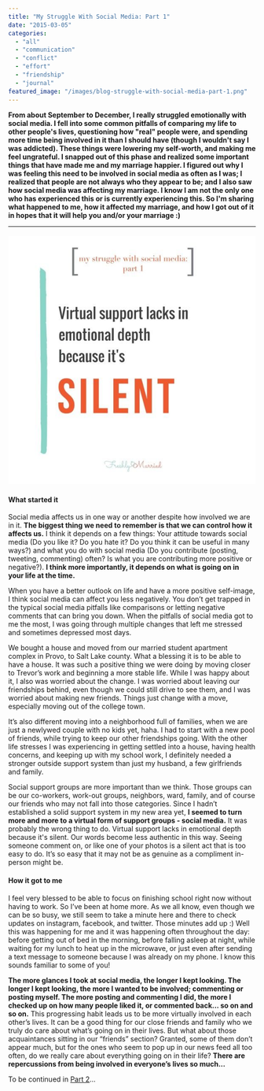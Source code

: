 ```yaml
---
title: "My Struggle With Social Media: Part 1"
date: "2015-03-05"
categories: 
  - "all"
  - "communication"
  - "conflict"
  - "effort"
  - "friendship"
  - "journal"
featured_image: "/images/blog-struggle-with-social-media-part-1.png"
---
```


**From about September to December, I really struggled emotionally with social media. I fell into some common pitfalls of comparing my life to other people's lives, questioning how "real" people were, and spending more time being involved in it than I should have (though I wouldn't say I was addicted). These things were lowering my self-worth, and making me feel ungrateful. I snapped out of this phase and realized some important things that have made me and my marriage happier. I figured out why I was feeling this need to be involved in social media as often as I was; I realized that people are not always who they appear to be; and I also saw how social media was affecting my marriage. I know I am not the only one who has experienced this or is currently experiencing this. So I'm sharing what happened to me, how it affected my marriage, and how I got out of it in hopes that it will help you and/or your marriage :)**

* * *

#### ![struggles with social media, social media pitfalls, common struggles with social media, struggles of social media, addicted to social media, social media affecting marriage, marriage help, marriage advice, marriage enrichment, relationship education, newlywed](/images/IMG_0277.jpg)

#### What started it

Social media affects us in one way or another despite how involved we are in it. **The biggest thing we need to remember is that we can control how it affects us.** I think it depends on a few things: Your attitude towards social media (Do you like it? Do you hate it? Do you think it can be useful in many ways?) and what you do with social media (Do you contribute (posting, tweeting, commenting) often? Is what you are contributing more positive or negative?). **I think more importantly, it depends on what is going on in your life at the time.**

When you have a better outlook on life and have a more positive self-image, I think social media can affect you less negatively. You don’t get trapped in the typical social media pitfalls like comparisons or letting negative comments that can bring you down. When the pitfalls of social media got to me the most, I was going through multiple changes that left me stressed and sometimes depressed most days.

We bought a house and moved from our married student apartment complex in Provo, to Salt Lake county. What a blessing it is to be able to have a house. It was such a positive thing we were doing by moving closer to Trevor’s work and beginning a more stable life. While I was happy about it, I also was worried about the change. I was worried about leaving our friendships behind, even though we could still drive to see them, and I was worried about making new friends. Things just change with a move, especially moving out of the college town.

It’s also different moving into a neighborhood full of families, when we are just a newlywed couple with no kids yet, haha. I had to start with a new pool of friends, while trying to keep our other friendships going. With the other life stresses I was experiencing in getting settled into a house, having health concerns, and keeping up with my school work, I definitely needed a stronger outside support system than just my husband, a few girlfriends and family.

Social support groups are more important than we think. Those groups can be our co-workers, work-out groups, neighbors, ward, family, and of course our friends who may not fall into those categories. Since I hadn’t established a solid support system in my new area yet, **I seemed to turn more and more to a virtual form of support groups - social media.** It was probably the wrong thing to do. Virtual support lacks in emotional depth because it's silent. Our words become less authentic in this way. Seeing someone comment on, or like one of your photos is a silent act that is too easy to do. It’s so easy that it may not be as genuine as a compliment in-person might be.

#### How it got to me

I feel very blessed to be able to focus on finishing school right now without having to work. So I’ve been at home more. As we all know, even though we can be so busy, we still seem to take a minute here and there to check updates on instagram, facebook, and twitter. Those minutes add up :) Well this was happening for me and it was happening often throughout the day: before getting out of bed in the morning, before falling asleep at night, while waiting for my lunch to heat up in the microwave, or just even after sending a text message to someone because I was already on my phone. I know this sounds familiar to some of you!

**The more glances I took at social media, the longer I kept looking. The longer I kept looking, the more I wanted to be involved; commenting or posting myself. The more posting and commenting I did, the more I checked up on how many people liked it, or commented back… so on and so on.** This progressing habit leads us to be more virtually involved in each other’s lives. It can be a good thing for our close friends and family who we truly do care about what’s going on in their lives. But what about those acquaintances sitting in our “friends” section? Granted, some of them don’t appear much, but for the ones who seem to pop up in our news feed all too often, do we really care about everything going on in their life? **There are repercussions from being involved in everyone’s lives so much...**

To be continued in [Part 2](http://freshlymarried.com/my-struggle-with-social-media-part-2/)...
